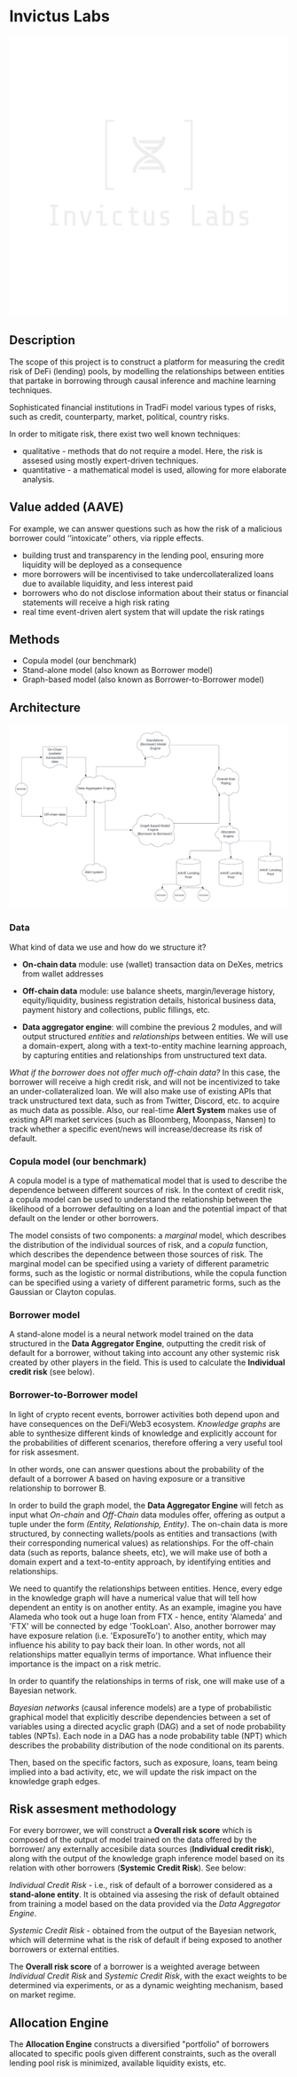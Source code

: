 # Invictus Labs
![image-description](assets/logo_transparent.png)
## Description ##

The scope of this project is to construct a platform for measuring the credit risk of DeFi (lending) pools, by modelling the relationships between entities that partake in borrowing through causal inference and machine learning techniques. 

Sophisticated financial institutions in TradFi model various types of risks, such as credit, counterparty, market, political, country risks. 

In order to mitigate risk, there exist two well known techniques:

- qualitative - methods that do not require a model. Here, the risk is assesed using mostly expert-driven techniques.
- quantitative - a mathematical model is used, allowing for more elaborate analysis.


## Value added (AAVE) ##
For example, we can answer questions such as how the risk of a malicious borrower could ‘’intoxicate’’ others, via ripple effects.

- building trust and transparency in the lending pool, ensuring more liquidity will be deployed as a consequence
- more borrowers will be incentivised to take undercollateralized loans due to available liquidity,  and less interest paid
- borrowers who do not disclose information about their status or financial statements will receive a high risk rating
- real time event-driven alert system that will update the risk ratings 
## Methods ##
* Copula model (our benchmark)
* Stand-alone model (also known as Borrower model)
* Graph-based model (also known as Borrower-to-Borrower model)

## Architecture ##
![image-description](assets/borrow_to_borrow_alert.png)




### Data ###

What kind of data we use and how do we structure it?



- **On-chain data** module: use (wallet) transaction data on DeXes, metrics from wallet addresses
- **Off-chain data** module: use balance sheets, margin/leverage history, equity/liquidity,  business registration details, historical business data, payment history and collections, public fillings, etc.

- **Data aggregator engine**: will combine the previous 2 modules, and will output structured *entities* and *relationships* between entities. We will use a domain-expert, along with a text-to-entity machine learning approach, by  capturing entities and relationships from unstructured text data.

*What if the borrower does not offer much off-chain data?* In this case, the borrower will receive a high credit risk, and will not be incentivized to take an under-collateralized loan. We will also make use of existing APIs that track unstructured text data, such as from Twitter, Discord, etc. to acquire as much data as possible. Also, our real-time **Alert System** makes use of existing API market services (such as Bloomberg, Moonpass, Nansen) to track whether a specific event/news will increase/decrease its risk of default.

### Copula model (our benchmark) ###

A copula model is a type of mathematical model that is used to describe the dependence between different sources of risk. In the context of credit risk, a copula model can be used to understand the relationship between the likelihood of a borrower defaulting on a loan and the potential impact of that default on the lender or other borrowers.

The model consists of two components: a *marginal* model, which describes the distribution of the individual sources of risk, and a *copula* function, which describes the dependence between those sources of risk. The marginal model can be specified using a variety of different parametric forms, such as the logistic or normal distributions, while the copula function can be specified using a variety of different parametric forms, such as the Gaussian or Clayton copulas. 

### Borrower model ###
A stand-alone model is a neural network model trained on the data structured in the **Data Aggregator Engine**, outputting the credit risk of default for a borrower, without taking into account any other systemic risk created by other players in the field. This is used to calculate the **Individual credit risk** (see below). 


### Borrower-to-Borrower model ###
In light of crypto recent events, borrower activities both depend upon and have consequences on the DeFi/Web3 ecosystem. *Knowledge graphs* are able to synthesize different kinds of knowledge and explicitly account for the probabilities of different scenarios, therefore offering a very useful tool for risk assesment. 

In other words, one can answer questions about the probability of the default of a borrower A based on having exposure or a transitive relationship to borrower B.  



In order to build the graph model, the **Data Aggregator Engine** will fetch as input what *On-chain* and *Off-Chain* data modules offer, offering as output a tuple under the form *(Entity, Relationship, Entity)*. The on-chain data is more structured, by connecting wallets/pools as entities  and transactions (with their corresponding numerical values) as relationships.
For the off-chain data (such as reports, balance sheets, etc), we will make use of both a domain expert and a text-to-entity approach, by identifying entities and relationships. 

We need to quantify the relationships between entities. Hence, every edge in the knowledge graph will have a numerical value that will tell how dependent an entity is on another entity. As an example, imagine you have Alameda who took out a huge loan from FTX - hence, entity 'Alameda' and 'FTX' will be connected by edge 'TookLoan'. Also, another borrower may have exposure relation (i.e. 'ExposureTo') to another entity, which may influence his ability to pay back their loan. In other words, not all relationships matter equallyin terms of importance. What influence their importance is the impact on a risk metric.

In order to quantify the relationships in terms of risk, one will make use of a Bayesian network.

*Bayesian networks* (causal inference models) are a type of probabilistic graphical model that explicitly describe
dependencies between a set of variables using a directed acyclic graph (DAG) and a set of
node probability tables (NPTs). Each node in a DAG has a node probability table (NPT) which describes the probability
distribution of the node conditional on its parents.

Then, based on the specific factors, such as exposure, loans, team being implied into a bad activity, etc, we will update the risk impact on the knowledge graph edges. 







## Risk assesment methodology ##

For every borrower, we will construct a **Overall risk score** which is composed of the output of model trained on the data offered by the borrower/ any externally accesibile data sources (**Individual credit risk**), along with the output of the knowledge graph inference model based on its relation with other borrowers (**Systemic Credit Risk**). See below:

*Individual Credit Risk* - i.e., risk of default of a borrower considered as a **stand-alone entity**.  It is obtained via assesing the risk of default obtained from training a model based on the data provided via the *Data Aggregator Engine*.

*Systemic Credit Risk* - obtained from the output of the Bayesian network, which will determine what is the risk of default if being exposed to another borrowers or external entities.

The **Overall risk score** of a borrower is a weighted average between *Individual Credit Risk* and *Systemic Credit Risk*, with the exact weights to be determined via experiments, or as a dynamic weighting mechanism, based on market regime. 



## Allocation Engine ##
The **Allocation Engine** constructs a diversified "portfolio" of borrowers allocated to specific pools given different constraints, such as the overall lending pool risk is minimized, available liquidity exists, etc. 







